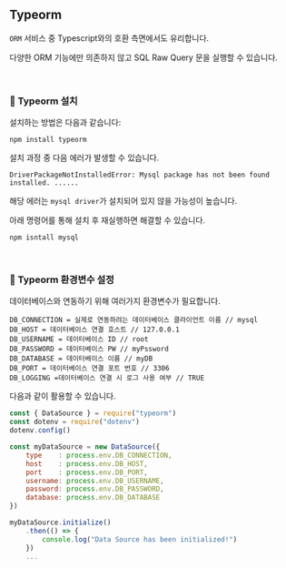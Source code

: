## Typeorm

`ORM` 서비스 중 Typescript와의 호환 측면에서도 유리합니다.

다양한 ORM 기능에만 의존하지 않고 SQL Raw Query 문을 실행할 수 있습니다.

<br>

### 📌 Typeorm 설치

설치하는 방법은 다음과 같습니다:
```
npm install typeorm
```

설치 과정 중 다음 에러가 발생할 수 있습니다.
```
DriverPackageNotInstalledError: Mysql package has not been found installed. ......
```

해당 에러는 `mysql driver`가 설치되어 있지 않을 가능성이 높습니다.

아래 명령어를 통해 설치 후 재실행하면 해결할 수 있습니다.
```
npm isntall mysql
```

<br>

### 📌 Typeorm 환경변수 설정

데이터베이스와 연동하기 위해 여러가지 환경변수가 필요합니다.

```env
DB_CONNECTION = 실제로 연동하려는 데이터베이스 클라이언트 이름 // mysql
DB_HOST = 데이터베이스 연결 호스트 // 127.0.0.1
DB_USERNAME = 데이터베이스 ID // root
DB_PASSWORD = 데이터베이스 PW // myPssword
DB_DATABASE = 데이터베이스 이름 // myDB
DB_PORT = 데이터베이스 연결 포트 번호 // 3306
DB_LOGGING =데이터베이스 연결 시 로그 사용 여부 // TRUE
```

다음과 같이 활용할 수 있습니다.

```javascript
const { DataSource } = require("typeorm")
const dotenv = require("dotenv")
dotenv.config()

const myDataSource = new DataSource({
    type    : process.env.DB_CONNECTION,
    host    : process.env.DB_HOST,
    port    : process.env.DB_PORT,
    username: process.env.DB_USERNAME,
    password: process.env.DB_PASSWORD,
    database: process.env.DB_DATABASE
})

myDataSource.initialize()
    .then(() => {
        console.log("Data Source has been initialized!")
    })
    ...
```